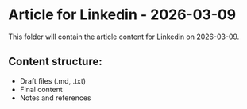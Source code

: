 # Article for Linkedin - 2026-03-09

This folder will contain the article content for Linkedin on 2026-03-09.

## Content structure:
- Draft files (.md, .txt)
- Final content
- Notes and references

